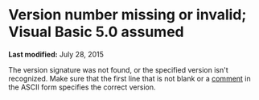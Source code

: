 
# Version number missing or invalid; Visual Basic 5.0 assumed

 **Last modified:** July 28, 2015

The version signature was not found, or the specified version isn't recognized. Make sure that the first line that is not blank or a  [comment](b8bdf64f-5920-1ae9-16d0-b26d09524a30.md) in the ASCII form specifies the correct version.
